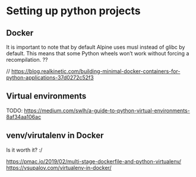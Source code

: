 # Setting up python projects

## Docker

It is important to note that by default Alpine uses musl instead of glibc by default. This means that some Python wheels won’t work without forcing a recompilation. ??

// 
https://blog.realkinetic.com/building-minimal-docker-containers-for-python-applications-37d0272c52f3

## Virtual environments

TODO: https://medium.com/swlh/a-guide-to-python-virtual-environments-8af34aa106ac

## venv/virutalenv in Docker

Is it worth it? :/

https://pmac.io/2019/02/multi-stage-dockerfile-and-python-virtualenv/
https://vsupalov.com/virtualenv-in-docker/
